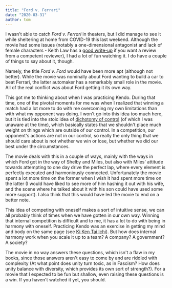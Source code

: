 ```yaml
---
title: "Ford v. Ferrari"
date: "2020-03-31"
author: tom
---
```


I wasn't able to catch _Ford v. Ferrari_ in theaters, but I did manage to see it while sheltering at home from COVID-19 this last weekend. Although the movie had some issues (notably a one-dimensional antagonist and lack of female characters - Keith Law has a [good write-up](http://meadowparty.com/blog/2020/02/11/ford-v-ferrari/) if you want a review from a competent reviewer), I had a lot of fun watching it. I do have a couple of things to say about it, though.

Namely, the title _Ford v. Ford_ would have been more apt (although not better). While the movie was nominally about Ford wanting to build a car to beat Ferrari, the latter automaker has a remarkably small role in the movie. All of the real conflict was about Ford getting it its own way.

This got me to thinking about when I was practicing Kendo. During that time, one of the pivotal moments for me was when I realized that winning a match had a lot more to do with me overcoming my own limitations than with what my opponent was doing. I won't go into this idea too much here, but it is tied into the stoic idea of [dichotomy of control](https://medium.com/stoicism-philosophy-as-a-way-of-life/the-importance-of-understanding-dichotomy-of-control-1f7133210c0d) (of which I was unaware at the time), which basically states that we shouldn't place much weight on things which are outside of our control. In a competition, our opponent's actions are not in our control, so really the only thing that we should care about is not whether we win or lose, but whether we did our best under the circumstances.

The movie deals with this in a couple of ways, mainly with the ways in which Ford got in the way of Shelby and Miles, but also with Miles' attitude towards attempting to one day drive the perfect lap, where every element is perfectly executed and harmoniously connected. Unfortunately the movie spent a lot more time on the former when I wish it had spent more time on the latter (I would have liked to see more of him hashing it out with his wife, and the scene where he talked about it with his son could have used some more support). I also think that this would have led the movie to end on a better note.

This idea of competing with oneself makes a sort of intuitive sense, we can all probably think of times when we have gotten in our own way. Winning that internal competition is difficult and to me, it has a lot to do with being in harmony with oneself. Practicing Kendo was an exercise in getting my mind and body on the same page (see [Ki Ken Tai Ichi](https://medium.com/@gary.pang/what-is-ki-ken-tai-ichi-f24b64d82159)). But how does internal harmony work when you scale it up to a team? A company? A government? A society?

The movie in no way answers these questions, which isn't a flaw in my books, since those answers aren't easy to come by and are riddled with complexity (At what point does unity turn toxic, as in Fascism? How does unity balance with diversity, which provides its own sort of strength?). For a movie that I expected to be fun but shallow, even raising these questions is a win. If you haven't watched it yet, you should.
